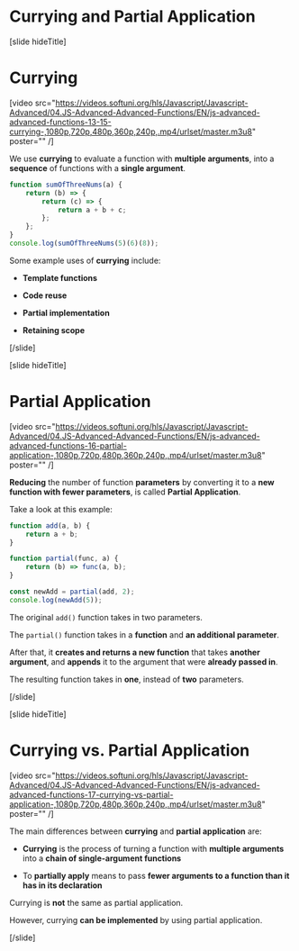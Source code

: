 # Currying and Partial Application

[slide hideTitle]

# Currying

[video src="https://videos.softuni.org/hls/Javascript/Javascript-Advanced/04.JS-Advanced-Advanced-Functions/EN/js-advanced-advanced-functions-13-15-currying-,1080p,720p,480p,360p,240p,.mp4/urlset/master.m3u8" poster="" /]

We use **currying** to evaluate a function with **multiple arguments**, into a **sequence** of functions with a **single argument**.

```js live
function sumOfThreeNums(a) {
    return (b) => {
        return (c) => {
            return a + b + c;
        };
    };
}
console.log(sumOfThreeNums(5)(6)(8));
```

Some example uses of **currying** include:

- **Template functions**

- **Code reuse**

- **Partial implementation**

- **Retaining scope**

[/slide]

[slide hideTitle]
# Partial Application

[video src="https://videos.softuni.org/hls/Javascript/Javascript-Advanced/04.JS-Advanced-Advanced-Functions/EN/js-advanced-advanced-functions-16-partial-application-,1080p,720p,480p,360p,240p,.mp4/urlset/master.m3u8" poster="" /]

**Reducing** the number of function **parameters** by converting it to a **new function with fewer parameters**, is called **Partial Application**.

Take a look at this example:

```js live 
function add(a, b) {
    return a + b;
}

function partial(func, a) {
    return (b) => func(a, b);
}

const newAdd = partial(add, 2);
console.log(newAdd(5));
```

The original `add()` function takes in two parameters.

The `partial()` function takes in a **function** and **an additional parameter**. 

After that, it **creates and returns a new function** that takes **another argument**, and **appends** it to the argument that were **already passed in**.

The resulting function takes in **one**, instead of **two** parameters.

[/slide]

[slide hideTitle]
# Currying vs. Partial Application

[video src="https://videos.softuni.org/hls/Javascript/Javascript-Advanced/04.JS-Advanced-Advanced-Functions/EN/js-advanced-advanced-functions-17-currying-vs-partial-application-,1080p,720p,480p,360p,240p,.mp4/urlset/master.m3u8" poster="" /]

The main differences between **currying** and **partial application** are:

- **Currying** is the process of turning a function with **multiple arguments** into a **chain of single-argument functions**

- To **partially apply** means to pass **fewer arguments to a function than it has in its declaration**

Currying is **not** the same as partial application.

However, currying **can be implemented** by using partial application.

[/slide]
